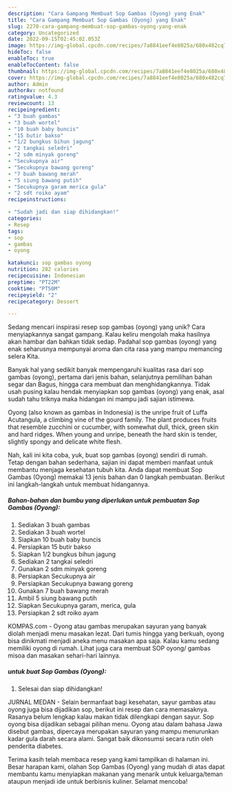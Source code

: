 ```yaml
---
description: "Cara Gampang Membuat Sop Gambas (Oyong) yang Enak"
title: "Cara Gampang Membuat Sop Gambas (Oyong) yang Enak"
slug: 2270-cara-gampang-membuat-sop-gambas-oyong-yang-enak
category: Uncategorized
date: 2022-09-15T02:45:02.053Z
image: https://img-global.cpcdn.com/recipes/7a8841eef4e8025a/680x482cq70/sop-gambas-oyong-foto-resep-utama.jpg
hideToc: false
enableToc: true
enableTocContent: false
thumbnail: https://img-global.cpcdn.com/recipes/7a8841eef4e8025a/680x482cq70/sop-gambas-oyong-foto-resep-utama.jpg
cover: https://img-global.cpcdn.com/recipes/7a8841eef4e8025a/680x482cq70/sop-gambas-oyong-foto-resep-utama.jpg
author: Admin
authorAv: notfound
ratingvalue: 4.3
reviewcount: 13
recipeingredient:
- "3 buah gambas"
- "3 buah wortel"
- "10 buah baby buncis"
- "15 butir bakso"
- "1/2 bungkus bihun jagung"
- "2 tangkai seledri"
- "2 sdm minyak goreng"
- "Secukupnya air"
- "Secukupnya bawang goreng"
- "7 buah bawang merah"
- "5 siung bawang putih"
- "Secukupnya garam merica gula"
- "2 sdt roiko ayam"
recipeinstructions:

- "Sudah jadi dan siap dihidangkan!"
categories:
- Resep
tags:
- sop
- gambas
- oyong

katakunci: sop gambas oyong 
nutrition: 282 calories
recipecuisine: Indonesian
preptime: "PT22M"
cooktime: "PT50M"
recipeyield: "2"
recipecategory: Dessert

---
```





Sedang mencari inspirasi resep sop gambas (oyong) yang unik? Cara menyiapkannya sangat gampang. Kalau keliru mengolah maka hasilnya akan hambar dan bahkan tidak sedap. Padahal sop gambas (oyong) yang enak seharusnya mempunyai aroma dan cita rasa yang mampu memancing selera Kita.





Banyak hal yang sedikit banyak mempengaruhi kualitas rasa dari sop gambas (oyong), pertama dari jenis bahan, selanjutnya pemilihan bahan segar dan Bagus, hingga cara membuat dan menghidangkannya. Tidak usah pusing kalau hendak menyiapkan sop gambas (oyong) yang enak,      asal sudah tahu triknya maka hidangan ini mampu jadi sajian istimewa.














Oyong (also known as gambas in Indonesia) is the unripe fruit of Luffa Acutangula, a climbing vine of the gourd family. The plant produces fruits that resemble zucchini or cucumber, with somewhat dull, thick, green skin and hard ridges. When young and unripe, beneath the hard skin is tender, slightly spongy and delicate white flesh.






Nah, kali ini kita coba, yuk, buat sop gambas (oyong) sendiri di rumah. Tetap dengan bahan sederhana, sajian ini dapat memberi manfaat untuk membantu menjaga kesehatan tubuh kita. Anda dapat membuat Sop Gambas (Oyong) memakai 13 jenis bahan dan 0 langkah pembuatan. Berikut ini langkah-langkah untuk membuat hidangannya.

<!--inarticleads1-->

##### Bahan-bahan dan bumbu yang diperlukan untuk pembuatan Sop Gambas (Oyong):

1. Sediakan 3 buah gambas
1. Sediakan 3 buah wortel
1. Siapkan 10 buah baby buncis
1. Persiapkan 15 butir bakso
1. Siapkan 1/2 bungkus bihun jagung
1. Sediakan 2 tangkai seledri
1. Gunakan 2 sdm minyak goreng
1. Persiapkan Secukupnya air
1. Persiapkan Secukupnya bawang goreng
1. Gunakan 7 buah bawang merah
1. Ambil 5 siung bawang putih
1. Siapkan Secukupnya garam, merica, gula
1. Persiapkan 2 sdt roiko ayam


KOMPAS.com - Oyong atau gambas merupakan sayuran yang banyak diolah menjadi menu masakan lezat. Dari tumis hingga yang berkuah, oyong bisa dinikmati menjadi aneka menu masakan apa saja. Kalau kamu sedang memiliki oyong di rumah. Lihat juga cara membuat SOP oyong/ gambas misoa dan masakan sehari-hari lainnya. 

<!--inarticleads2-->

#####  untuk buat Sop Gambas (Oyong):


1. Selesai dan siap dihidangkan!

JURNAL MEDAN - Selain bermanfaat bagi kesehatan, sayur gambas atau oyong juga bisa dijadikan sop, berikut ini resep dan cara memasaknya. Rasanya belum lengkap kalau makan tidak dilengkapi dengan sayur. Sop oyong bisa dijadikan sebagai pilihan menu. Oyong atau dalam bahasa Jawa disebut gambas, dipercaya merupakan sayuran yang mampu menurunkan kadar gula darah secara alami. Sangat baik dikonsumsi secara rutin oleh penderita diabetes. 

Terima kasih telah membaca resep yang kami tampilkan di halaman ini. Besar harapan kami, olahan Sop Gambas (Oyong) yang mudah di atas dapat membantu kamu menyiapkan makanan yang menarik untuk keluarga/teman ataupun menjadi ide untuk berbisnis kuliner. Selamat mencoba!
